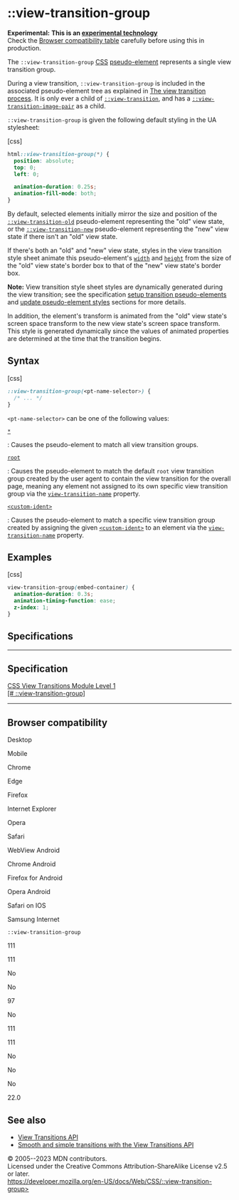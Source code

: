 ::view-transition-group
=======================

**Experimental:** **This is an [experimental
technology](https://developer.mozilla.org/en-US/docs/MDN/Writing_guidelines/Experimental_deprecated_obsolete#experimental)**\
Check the [Browser compatibility table](#browser_compatibility)
carefully before using this in production.

The `::view-transition-group`
[CSS](https://developer.mozilla.org/en-US/docs/Web/CSS)
[pseudo-element](pseudo-elements.md) represents a single view transition
group.

During a view transition, `::view-transition-group` is included in the
associated pseudo-element tree as explained in [The view transition
process](https://developer.mozilla.org/en-US/docs/Web/API/View_Transitions_API#the_view_transition_process).
It is only ever a child of [`::view-transition`](::view-transition), and
has a [`::view-transition-image-pair`](::view-transition-image-pair) as
a child.

`::view-transition-group` is given the following default styling in the
UA stylesheet:

[css]

```css
html::view-transition-group(*) {
  position: absolute;
  top: 0;
  left: 0;

  animation-duration: 0.25s;
  animation-fill-mode: both;
}
```

By default, selected elements initially mirror the size and position of
the [`::view-transition-old`](::view-transition-old) pseudo-element
representing the \"old\" view state, or the
[`::view-transition-new`](::view-transition-new) pseudo-element
representing the \"new\" view state if there isn\'t an \"old\" view
state.

If there\'s both an \"old\" and \"new\" view state, styles in the view
transition style sheet animate this pseudo-element\'s [`width`](_Resources/Markup%20And%20Styling/css/width.md)
and [`height`](_Resources/Markup%20And%20Styling/css/height.md) from the size of the \"old\" view state\'s border
box to that of the \"new\" view state\'s border box.

**Note:** View transition style sheet styles are dynamically generated
during the view transition; see the specification [setup transition
pseudo-elements](https://drafts.csswg.org/css-view-transitions-1/#setup-transition-pseudo-elements)
and [update pseudo-element
styles](https://drafts.csswg.org/css-view-transitions-1/#update-pseudo-element-styles)
sections for more details.

In addition, the element\'s transform is animated from the \"old\" view
state\'s screen space transform to the new view state\'s screen space
transform. This style is generated dynamically since the values of
animated properties are determined at the time that the transition
begins.

Syntax
------

[css]

```css
::view-transition-group(<pt-name-selector>) {
  /* ... */
}
```

`<pt-name-selector>` can be one of the following values:

[`*`](#sect3)

:   Causes the pseudo-element to match all view transition groups.

[`root`](#root)

:   Causes the pseudo-element to match the default `root` view
    transition group created by the user agent to contain the view
    transition for the overall page, meaning any element not assigned to
    its own specific view transition group via the
    [`view-transition-name`](view-transition-name.md) property.

[`<custom-ident>`](custom-ident.md)

:   Causes the pseudo-element to match a specific view transition group
    created by assigning the given [`<custom-ident>`](custom-ident.md) to
    an element via the [`view-transition-name`](view-transition-name.md)
    property.

Examples
--------

[css]

```css
view-transition-group(embed-container) {
  animation-duration: 0.3s;
  animation-timing-function: ease;
  z-index: 1;
}
```

Specifications
--------------

  -----------------------------------------------------------------------------------------------------------

Specification
  -----------------------------------------------------------------------------------------------------------

  [CSS View Transitions Module Level 1\
  [\#
  ::view-transition-group]](https://drafts.csswg.org/css-view-transitions/#::view-transition-group)

  -----------------------------------------------------------------------------------------------------------

Browser compatibility
---------------------

Desktop

Mobile

Chrome

Edge

Firefox

Internet Explorer

Opera

Safari

WebView Android

Chrome Android

Firefox for Android

Opera Android

Safari on IOS

Samsung Internet

`::view-transition-group`

111

111

No

No

97

No

111

111

No

No

No

22.0

See also
--------

- [View Transitions
    API](https://developer.mozilla.org/en-US/docs/Web/API/View_Transitions_API)
- [Smooth and simple transitions with the View Transitions
    API](https://developer.chrome.com/docs/web-platform/view-transitions/)

© 2005--2023 MDN contributors.\
Licensed under the Creative Commons Attribution-ShareAlike License v2.5
or later.\
https://developer.mozilla.org/en-US/docs/Web/CSS/::view-transition-group>

